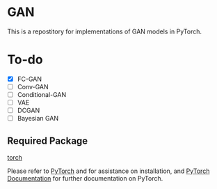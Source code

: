 # GAN

This is a repostitory for implementations of GAN models in PyTorch.

# To-do
- [x] FC-GAN
- [ ] Conv-GAN
- [ ] Conditional-GAN
- [ ] VAE
- [ ] DCGAN
- [ ] Bayesian GAN

## Required Package
[torch](https://github.com/pytorch/pytorch)

Please refer to [PyTorch](https://github.com/pytorch/pytorch) and  for assistance on installation, and [PyTorch Documentation](http://pytorch.org/docs/0.3.0/) for further documentation on PyTorch. 
